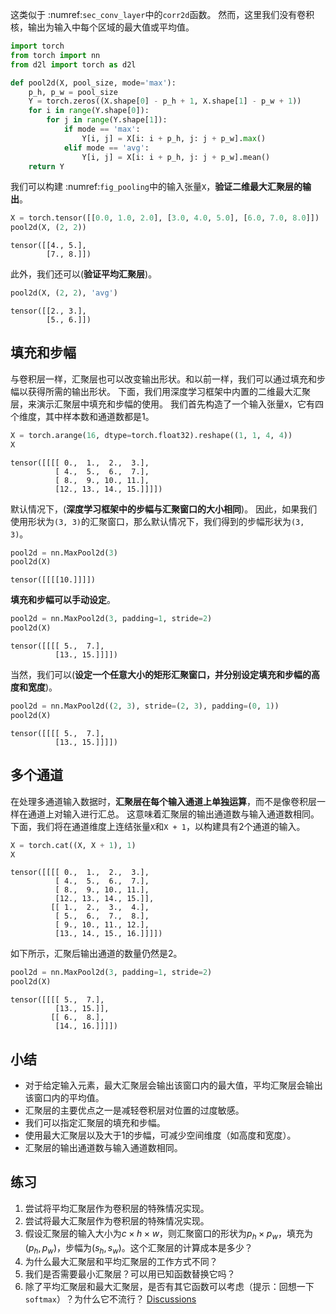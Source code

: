这类似于 :numref:`sec_conv_layer`中的`corr2d`函数。
然而，这里我们没有卷积核，输出为输入中每个区域的最大值或平均值。
```python
import torch
from torch import nn
from d2l import torch as d2l
```
```python
def pool2d(X, pool_size, mode='max'):
    p_h, p_w = pool_size
    Y = torch.zeros((X.shape[0] - p_h + 1, X.shape[1] - p_w + 1))
    for i in range(Y.shape[0]):
        for j in range(Y.shape[1]):
            if mode == 'max':
                Y[i, j] = X[i: i + p_h, j: j + p_w].max()
            elif mode == 'avg':
                Y[i, j] = X[i: i + p_h, j: j + p_w].mean()
    return Y
```
我们可以构建 :numref:`fig_pooling`中的输入张量`X`，**验证二维最大汇聚层的输出**。
```python
X = torch.tensor([[0.0, 1.0, 2.0], [3.0, 4.0, 5.0], [6.0, 7.0, 8.0]])
pool2d(X, (2, 2))
```
    tensor([[4., 5.],
            [7., 8.]])
此外，我们还可以(**验证平均汇聚层**)。
```python
pool2d(X, (2, 2), 'avg')
```
    tensor([[2., 3.],
            [5., 6.]])
## **填充和步幅**
与卷积层一样，汇聚层也可以改变输出形状。和以前一样，我们可以通过填充和步幅以获得所需的输出形状。
下面，我们用深度学习框架中内置的二维最大汇聚层，来演示汇聚层中填充和步幅的使用。
我们首先构造了一个输入张量`X`，它有四个维度，其中样本数和通道数都是1。
```python
X = torch.arange(16, dtype=torch.float32).reshape((1, 1, 4, 4))
X
```
    tensor([[[[ 0.,  1.,  2.,  3.],
              [ 4.,  5.,  6.,  7.],
              [ 8.,  9., 10., 11.],
              [12., 13., 14., 15.]]]])
默认情况下，(**深度学习框架中的步幅与汇聚窗口的大小相同**)。
因此，如果我们使用形状为`(3, 3)`的汇聚窗口，那么默认情况下，我们得到的步幅形状为`(3, 3)`。
```python
pool2d = nn.MaxPool2d(3)
pool2d(X)
```
    tensor([[[[10.]]]])
**填充和步幅可以手动设定**。
```python
pool2d = nn.MaxPool2d(3, padding=1, stride=2)
pool2d(X)
```
    tensor([[[[ 5.,  7.],
              [13., 15.]]]])
当然，我们可以(**设定一个任意大小的矩形汇聚窗口，并分别设定填充和步幅的高度和宽度**)。
```python
pool2d = nn.MaxPool2d((2, 3), stride=(2, 3), padding=(0, 1))
pool2d(X)
```
    tensor([[[[ 5.,  7.],
              [13., 15.]]]])
## 多个通道
在处理多通道输入数据时，**汇聚层在每个输入通道上单独运算**，而不是像卷积层一样在通道上对输入进行汇总。
这意味着汇聚层的输出通道数与输入通道数相同。
下面，我们将在通道维度上连结张量`X`和`X + 1`，以构建具有2个通道的输入。
```python
X = torch.cat((X, X + 1), 1)
X
```
    tensor([[[[ 0.,  1.,  2.,  3.],
              [ 4.,  5.,  6.,  7.],
              [ 8.,  9., 10., 11.],
              [12., 13., 14., 15.]],
             [[ 1.,  2.,  3.,  4.],
              [ 5.,  6.,  7.,  8.],
              [ 9., 10., 11., 12.],
              [13., 14., 15., 16.]]]])
如下所示，汇聚后输出通道的数量仍然是2。
```python
pool2d = nn.MaxPool2d(3, padding=1, stride=2)
pool2d(X)
```
    tensor([[[[ 5.,  7.],
              [13., 15.]],
             [[ 6.,  8.],
              [14., 16.]]]])
## 小结
* 对于给定输入元素，最大汇聚层会输出该窗口内的最大值，平均汇聚层会输出该窗口内的平均值。
* 汇聚层的主要优点之一是减轻卷积层对位置的过度敏感。
* 我们可以指定汇聚层的填充和步幅。
* 使用最大汇聚层以及大于1的步幅，可减少空间维度（如高度和宽度）。
* 汇聚层的输出通道数与输入通道数相同。
## 练习
1. 尝试将平均汇聚层作为卷积层的特殊情况实现。
1. 尝试将最大汇聚层作为卷积层的特殊情况实现。
1. 假设汇聚层的输入大小为$c\times h\times w$，则汇聚窗口的形状为$p_h\times p_w$，填充为$(p_h, p_w)$，步幅为$(s_h, s_w)$。这个汇聚层的计算成本是多少？
1. 为什么最大汇聚层和平均汇聚层的工作方式不同？
1. 我们是否需要最小汇聚层？可以用已知函数替换它吗？
1. 除了平均汇聚层和最大汇聚层，是否有其它函数可以考虑（提示：回想一下`softmax`）？为什么它不流行？
[Discussions](https://discuss.d2l.ai/t/1857)